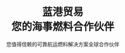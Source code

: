 ---
title: "蓝港贸易<br>您的海事燃料合作伙伴"
subtitle: 您值得信赖的可靠航运燃料解决方案全球合作伙伴
image: /img/ship-bunkering.png
blurb:
  heading: 为什么选择蓝港贸易？
  text: 蓝港贸易有限公司是一家卓越的燃油服务提供商，致力于提供卓越的客户服务和可靠的燃料解决方案。
    我们深刻理解海事运营中及时燃料供应的关键性，并以我们的快速响应、具有竞争力的价格和对质量的坚定承诺而自豪。
intro:
  heading: 我们的服务
  text: 在蓝港贸易，我们提供全面的燃油解决方案，满足我们多元化客户群体的独特需求。
    我们经验丰富的团队全天候工作，确保无缝交付和卓越服务，支持全球各主要港口的各类船舶。
products:
  - image: /img/illustrations-marine-fuel.svg
    text: >-
      我们提供符合国际质量标准和环境法规的优质海洋燃料产品。我们广泛的供应商网络使我们能够
      获得具有竞争力的价格，同时维持严格的质量控制协议，确保合规性和最佳发动机性能。
  - image: /img/illustrations-bunkering-service.svg
    text: >-
      我们以客户为中心的燃油加注服务包括实时更新、灵活安排和透明文档。我们处理加油过程的各个方面，
      从初始询问到交付后支持，确保船舶运营商和所有者获得无忧的体验。
values:
  heading: 我们的核心价值
  text: 蓝港贸易建立在可靠性、诚信和卓越服务的基础上。我们相信通过透明的实践、一致的质量和
    对客户满意度的坚定承诺，与客户建立长期关系。我们对环境责任的承诺指导着我们的运营，
    同时我们努力建设更可持续的海事行业。
--- 